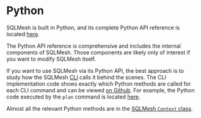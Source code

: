 # Python

SQLMesh is built in Python, and its complete Python API reference is located [here](https://sqlmesh.readthedocs.io/en/stable/_readthedocs/html/sqlmesh.html).

The Python API reference is comprehensive and includes the internal components of SQLMesh. Those components are likely only of interest if you want to modify SQLMesh itself.

If you want to use SQLMesh via its Python API, the best approach is to study how the SQLMesh [CLI](./cli.md) calls it behind the scenes. The CLI implementation code shows exactly which Python methods are called for each CLI command and can be viewed [on Github](https://github.com/TobikoData/sqlmesh/blob/main/sqlmesh/cli/main.py). For example, the Python code executed by the `plan` command is located [here](https://github.com/TobikoData/sqlmesh/blob/15c8788100fa1cfb8b0cc1879ccd1ad21dc3e679/sqlmesh/cli/main.py#L302).

Almost all the relevant Python methods are in the [SQLMesh `Context` class](https://sqlmesh.readthedocs.io/en/stable/_readthedocs/html/sqlmesh/core/context.html#Context).
